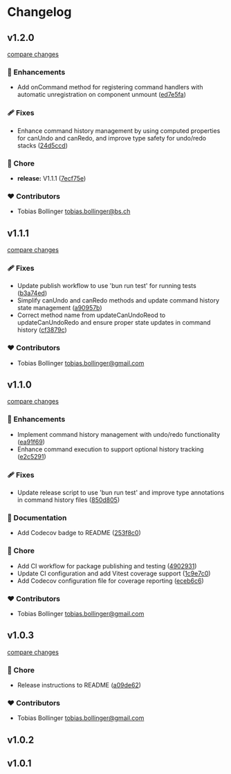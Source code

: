 # Changelog

## v1.2.0

[compare changes](https://github.com/DCC-BS/event-system.bs.js/compare/v1.1.1...v1.2.0)

### 🚀 Enhancements

- Add onCommand method for registering command handlers with automatic unregistration on component unmount ([ed7e5fa](https://github.com/DCC-BS/event-system.bs.js/commit/ed7e5fa))

### 🩹 Fixes

- Enhance command history management by using computed properties for canUndo and canRedo, and improve type safety for undo/redo stacks ([24d5ccd](https://github.com/DCC-BS/event-system.bs.js/commit/24d5ccd))

### 🏡 Chore

- **release:** V1.1.1 ([7ecf75e](https://github.com/DCC-BS/event-system.bs.js/commit/7ecf75e))

### ❤️ Contributors

- Tobias Bollinger <tobias.bollinger@bs.ch>

## v1.1.1

[compare changes](https://github.com/DCC-BS/event-system.bs.js/compare/v1.1.0...v1.1.1)

### 🩹 Fixes

- Update publish workflow to use 'bun run test' for running tests ([b3a74ed](https://github.com/DCC-BS/event-system.bs.js/commit/b3a74ed))
- Simplify canUndo and canRedo methods and update command history state management ([a90957b](https://github.com/DCC-BS/event-system.bs.js/commit/a90957b))
- Correct method name from updateCanUndoReod to updateCanUndoRedo and ensure proper state updates in command history ([cf3879c](https://github.com/DCC-BS/event-system.bs.js/commit/cf3879c))

### ❤️ Contributors

- Tobias Bollinger <tobias.bollinger@gmail.com>

## v1.1.0

[compare changes](https://github.com/DCC-BS/event-system.bs.js/compare/v1.0.3...v1.1.0)

### 🚀 Enhancements

- Implement command history management with undo/redo functionality ([ea91f69](https://github.com/DCC-BS/event-system.bs.js/commit/ea91f69))
- Enhance command execution to support optional history tracking ([e2c5291](https://github.com/DCC-BS/event-system.bs.js/commit/e2c5291))

### 🩹 Fixes

- Update release script to use 'bun run test' and improve type annotations in command history files ([850d805](https://github.com/DCC-BS/event-system.bs.js/commit/850d805))

### 📖 Documentation

- Add Codecov badge to README ([253f8c0](https://github.com/DCC-BS/event-system.bs.js/commit/253f8c0))

### 🏡 Chore

- Add CI workflow for package publishing and testing ([4902931](https://github.com/DCC-BS/event-system.bs.js/commit/4902931))
- Update CI configuration and add Vitest coverage support ([1c9e7c0](https://github.com/DCC-BS/event-system.bs.js/commit/1c9e7c0))
- Add Codecov configuration file for coverage reporting ([eceb6c6](https://github.com/DCC-BS/event-system.bs.js/commit/eceb6c6))

### ❤️ Contributors

- Tobias Bollinger <tobias.bollinger@gmail.com>

## v1.0.3

[compare changes](https://github.com/DCC-BS/event-system.bs.js/compare/remove...v1.0.3)

### 🏡 Chore

- Release instructions to README ([a09de62](https://github.com/DCC-BS/event-system.bs.js/commit/a09de62))

### ❤️ Contributors

- Tobias Bollinger <tobias.bollinger@gmail.com>

## v1.0.2

## v1.0.1